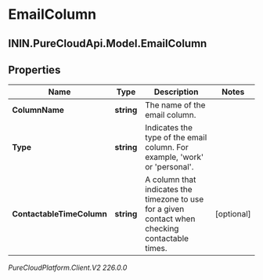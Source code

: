 # EmailColumn

## ININ.PureCloudApi.Model.EmailColumn

## Properties

|Name | Type | Description | Notes|
|------------ | ------------- | ------------- | -------------|
| **ColumnName** | **string** | The name of the email column. | |
| **Type** | **string** | Indicates the type of the email column. For example, &#39;work&#39; or &#39;personal&#39;. | |
| **ContactableTimeColumn** | **string** | A column that indicates the timezone to use for a given contact when checking contactable times. | [optional] |



_PureCloudPlatform.Client.V2 226.0.0_

